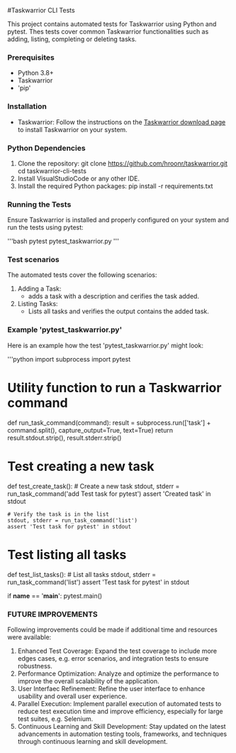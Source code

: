 #Taskwarrior CLI Tests

This project contains automated tests for Taskwarrior using Python and pytest. Thes tests cover common Taskwarrior functionalities such as adding, listing, completing or deleting tasks. 

### Prerequisites ###

- Python 3.8+
- Taskwarrior
- 'pip'

### Installation ###

- Taskwarrior:
  Follow the instructions on the [Taskwarrior download page](https://taskwarrior.org/download/) to install Taskwarrior on your system.

### Python Dependencies ###

1. Clone the repository:
   git clone https://github.com/hroonr/taskwarrior.git 
   cd taskwarrior-cli-tests
2. Install VisualStudioCode or any other IDE.
3. Install the required Python packages:
   pip install -r requirements.txt

### Running the Tests ###

Ensure Taskwarrior is installed and properly configured on your system and run the tests using pytest:

'''bash
pytest pytest_taskwarrior.py
'''

### Test scenarios ###

The automated tests cover the following scenarios:

1. Adding a Task:
   - adds a task with a description and cerifies the task added.
2. Listing Tasks:
   - Lists all tasks and verifies the output contains the added task.
  
### Example 'pytest_taskwarrior.py' ###

Here is an example how the test 'pytest_taskwarrior.py' might look:

'''python
import subprocess
import pytest

# Utility function to run a Taskwarrior command
def run_task_command(command):
    result = subprocess.run(['task'] + command.split(), capture_output=True, text=True)
    return result.stdout.strip(), result.stderr.strip()

# Test creating a new task
def test_create_task():
    # Create a new task
    stdout, stderr = run_task_command('add Test task for pytest')
    assert 'Created task' in stdout

    # Verify the task is in the list
    stdout, stderr = run_task_command('list')
    assert 'Test task for pytest' in stdout

# Test listing all tasks
def test_list_tasks():
    # List all tasks
    stdout, stderr = run_task_command('list')
    assert 'Test task for pytest' in stdout

if __name__ == '__main__':
    pytest.main()


### FUTURE IMPROVEMENTS ###

Following improvements could be made if additional time and resources were available:

1. Enhanced Test Coverage: Expand the test coverage to include more edges cases, e.g. error scenarios, and integration tests to ensure robustness.
2. Performance Optimization: Analyze and optimize the performance to improve the overall scalability of the application.
3. User Interfaec Refinement: Refine the user interface to enhance usability and overall user experience.
4. Parallel Execution: Implement parallel execution of automated tests to reduce test execution time and improve efficiency, especially for large test suites, e.g. Selenium.
5. Continuous Learning and Skill Development: Stay updated on the latest advancements in automation testing tools, frameworks, and techniques through continuous learning and skill development. 
